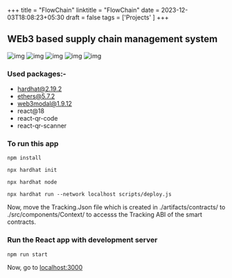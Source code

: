 +++
title = "FlowChain"
linktitle = "FlowChain"
date = 2023-12-03T18:08:23+05:30
draft = false
tags = ['Projects' ]
+++
## WEb3 based supply chain management system
![img](https://i.imgur.com/mpXFh6z.png)
![img](https://i.imgur.com/LgqEL84.png)
![img](https://i.imgur.com/3KF2mit.png)
![img](https://i.imgur.com/4uZcInx.png)
![img](https://i.imgur.com/Doh5W7n.png)

### Used packages:-
- hardhat@2.19.2
- ethers@5.7.2
- web3modal@1.9.12
- react@18
- react-qr-code
- react-qr-scanner

### To run this app
```
npm install
```
```
npx hardhat init
```
```
npx hardhat node
```
```
npx hardhat run --network localhost scripts/deploy.js 
```
Now, move the Tracking.Json file which is created in ./artifacts/contracts/ to ./src/components/Context/
to accesss the Tracking ABI of the smart contracts.

### Run the React app with development server
```
npm run start
```

Now, go to [localhost:3000](localhost:3000)
